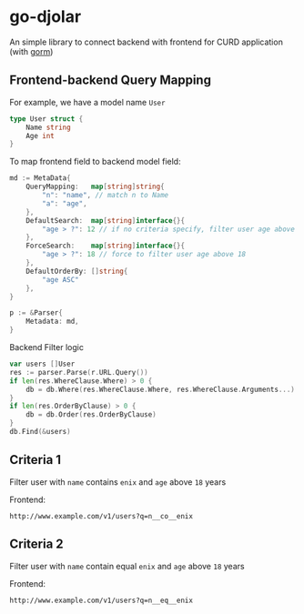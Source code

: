 # go-djolar

An simple library to connect backend with frontend for CURD application (with [gorm](https://github.com/jinzhu/gorm))

## Frontend-backend Query Mapping

For example, we have a model name `User`

``` go
type User struct {
    Name string
    Age int
}
```

To map frontend field to backend model field:

```go
md := MetaData{
    QueryMapping:   map[string]string{
        "n": "name", // match n to Name
        "a": "age",
    },
    DefaultSearch:  map[string]interface{}{
        "age > ?": 12 // if no criteria specify, filter user age above 12
    },
    ForceSearch:    map[string]interface{}{
        "age > ?": 18 // force to filter user age above 18
    },
    DefaultOrderBy: []string{
        "age ASC"
    },
}

p := &Parser{
    Metadata: md,
}
```

Backend Filter logic

```go
var users []User
res := parser.Parse(r.URL.Query())
if len(res.WhereClause.Where) > 0 {
    db = db.Where(res.WhereClause.Where, res.WhereClause.Arguments...)
}
if len(res.OrderByClause) > 0 {
    db = db.Order(res.OrderByClause)
}
db.Find(&users)
```

## Criteria 1

Filter user with `name` contains `enix` and `age` above `18` years

Frontend:

```
http://www.example.com/v1/users?q=n__co__enix
```

## Criteria 2

Filter user with `name` contain equal `enix` and `age` above `18` years

Frontend:

```
http://www.example.com/v1/users?q=n__eq__enix
```
